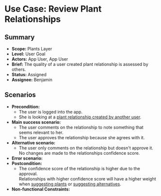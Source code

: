 # Use Case: Review Plant Relationships

## Summary

- **Scope:** Plants Layer
- **Level:** User Goal
- **Actors:** App User, App User
- **Brief:** The quality of a user created plant relationship is assessed by others.
- **Status:** Assigned
- **Assignee:** Benjamin

## Scenarios

- **Precondition:**
  - The user is logged into the app.
  - She is looking at a [plant relationship created by another user](add_plant_relationships.md).
- **Main success scenario:**
  - The user comments on the relationship to note something that seems relevant to her.
  - The user approves the relationship because she agrees with it.
- **Alternative scenario:**
  - The user only comments on the relationship but doesn't approve it.  
    No changes are made to the relationships confidence score.
- **Error scenario:**
- **Postcondition:**
  - The confidence score of the relationship is higher due to the approval.  
    Relationships with higher confidence score will have a higher weight when [suggesting plants](suggest_plants.md) or [suggesting alternatives](suggest_alternatives.md).
- **Non-functional Constraints:**

